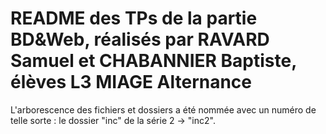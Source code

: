 # README des TPs de la partie BD&Web, réalisés par RAVARD Samuel et CHABANNIER Baptiste, élèves L3 MIAGE Alternance

L'arborescence des fichiers et dossiers a été nommée avec un numéro de telle sorte : le dossier "inc" de la série 2 -> "inc2". 

